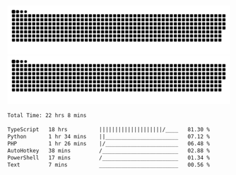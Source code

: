 ![github contribution grid snake animation](https://raw.githubusercontent.com/Madscientiste/Madscientiste/output/github-contribution-grid-snake-dark.svg#gh-dark-mode-only)
![github contribution grid snake animation](https://raw.githubusercontent.com/Madscientiste/Madscientiste/output/github-contribution-grid-snake.svg#gh-light-mode-only)

<!--START_SECTION:waka-->

```text
Total Time: 22 hrs 8 mins

TypeScript   18 hrs          ||||||||||||||||||||/____   81.30 %
Python       1 hr 34 mins    ||_______________________   07.12 %
PHP          1 hr 26 mins    |/_______________________   06.48 %
AutoHotkey   38 mins         /________________________   02.88 %
PowerShell   17 mins         /________________________   01.34 %
Text         7 mins          _________________________   00.56 %
```

<!--END_SECTION:waka-->
